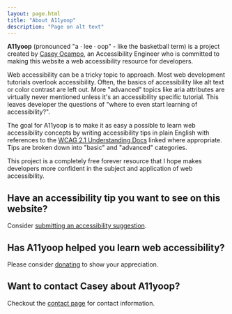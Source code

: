 ```yaml
---
layout: page.html
title: "About A11yoop"
description: "Page on alt text"
---
```


**A11yoop** (pronounced "a · lee · oop" - like the basketball term) is a project created by [Casey Ocampo](https://www.linkedin.com/in/caseyocampo/), an Accessibility Engineer who is committed to making this website a web accessibility resource for developers.

Web accessibility can be a tricky topic to approach. Most web development tutorials overlook accessibility. Often, the basics of accessibility like alt text or color contrast are left out. More "advanced" topics like aria attributes are virtually never mentioned unless it's an accessibility specific tutorial. This leaves developer the questions of "where to even start learning of accessibility?".

The goal for A11yoop is to make it as easy a possible to learn web accessibility concepts by writing accessibility tips in plain English with references to the [WCAG 2.1 Understanding Docs](https://www.w3.org/WAI/WCAG21/Understanding/) linked where appropriate. Tips are broken down into "basic" and "advanced" categories.

This project is a completely free forever resource that I hope makes developers more confident in the subject and application of web accessibility.

## Have an accessibility tip you want to see on this website?

Consider [submitting an accessibility suggestion](../suggest-an-accessibility-tip/).

## Has A11yoop helped you learn web accessibility?

Please consider [donating](../donate/) to show your appreciation.

## Want to contact Casey about A11yoop?

Checkout the [contact page](../contact/) for contact information.
